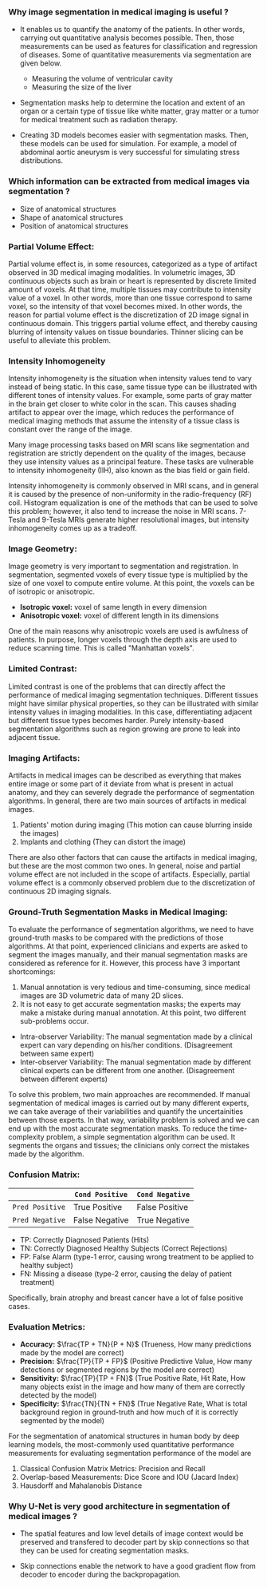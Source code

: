 
### Why image segmentation in medical imaging is useful ?

* It enables us to quantify the anatomy of the patients. In other words, carrying out quantitative analysis becomes possible. Then, those measurements can
  be used as features for classification and regression of diseases. Some of quantitative measurements via segmentation are given below.
  
  - Measuring the volume of ventricular cavity
  - Measuring the size of the liver

* Segmentation masks help to determine the location and extent of an organ or a certain type of tissue like white matter, gray matter or a tumor 
  for medical treatment such as radiation therapy.
  
* Creating 3D models becomes easier with segmentation masks. Then, these models can be used for simulation. For example, a model of abdominal aortic 
  aneurysm is very successful for simulating stress distributions. 

### Which information can be extracted from medical images via segmentation ?

* Size of anatomical structures
* Shape of anatomical structures
* Position of anatomical structures

### Partial Volume Effect:

Partial volume effect is, in some resources, categorized as a type of artifact observed in 3D medical imaging modalities. In volumetric images, 3D 
continuous objects such as brain or heart is represented by discrete limited amount of voxels. At that time, multiple tissues may contribute to intensity 
value of a voxel. In other words, more than one tissue correspond to same voxel, so the intensity of that voxel becomes mixed. In other words, the reason
for partial volume effect is the discretization of 2D image signal in continuous domain. This triggers partial volume effect, and thereby causing blurring 
of intensity values on tissue boundaries. Thinner slicing can be useful to alleviate this problem. 

### Intensity Inhomogeneity

Intensity inhomogeneity is the situation when intensity values tend to vary instead of being static. In this case, same tissue type can be illustrated 
with different tones of intensity values. For example, some parts of gray matter in the brain get closer to white color in the scan. This causes shading 
artifact to appear over the image, which reduces the performance of medical imaging methods that assume the intensity of a tissue class is constant over 
the range of the image.

Many image processing tasks based on MRI scans like segmentation and registration are strictly dependent on the quality of the images, because they use 
intensity values as a principal feature. These tasks are vulnerable to intensity inhomogeneity (IIH), also known as the bias field or gain field.

Intensity inhomogeneity is commonly observed in MRI scans, and in general it is caused by the presence of non-uniformity in the radio-frequency (RF) coil. 
Histogram equalization is one of the methods that can be used to solve this problem; however, it also tend to increase the noise in MRI scans. 7-Tesla and 
9-Tesla MRIs generate higher resolutional images, but intensity inhomogeneity comes up as a tradeoff. 

### Image Geometry:

Image geometry is very important to segmentation and registration. In segmentation, segmented voxels of every tissue type is multiplied by the size of 
one voxel to compute entire volume. At this point, the voxels can be of isotropic or anisotropic. 

- **Isotropic voxel:** voxel of same length in every dimension
- **Anisotropic voxel:** voxel of different length in its dimensions

One of the main reasons why anisotropic voxels are used is awfulness of patients. In purpose, longer voxels through the depth axis are used to reduce 
scanning time. This is called "Manhattan voxels". 

### Limited Contrast:

Limited contrast is one of the problems that can directly affect the performance of medical imaging segmentation techniques. Different tissues might 
have similar physical properties, so they can be illustrated with similar intensity values in imaging modalities. In this case, differentiating adjacent 
but different tissue types becomes harder. Purely intensity-based segmentation algorithms such as region growing are prone to leak into adjacent tissue. 

### Imaging Artifacts:

Artifacts in medical images can be described as everything that makes entire image or some part of it deviate from what is present in actual anatomy, and
they can severely degrade the performance of segmentation algorithms. In general, there are two main sources of artifacts in medical images.

1. Patients' motion during imaging (This motion can cause blurring inside the images)
2. Implants and clothing (They can distort the image)

There are also other factors that can cause the artifacts in medical imaging, but these are the most common two ones. In general, noise and partial volume 
effect are not included in the scope of artifacts. Especially, partial volume effect is a commonly observed problem due to the discretization of continuous 2D imaging signals. 

### Ground-Truth Segmentation Masks in Medical Imaging:

To evaluate the performance of segmentation algorithms, we need to have ground-truth masks to be compared with the predictions of those algorithms. At that
point, experienced clinicians and experts are asked to segment the images manually, and their manual segmentation masks are considered as reference for it. However, this process have 3 important shortcomings:

1. Manual annotation is very tedious and time-consuming, since medical images are 3D volumetric data of many 2D slices. 
2. It is not easy to get accurate segmentation masks; the experts may make a mistake during manual annotation. At this point, two different sub-problems occur.

- Intra-observer Variability: The manual segmentation made by a clinical expert can vary depending on his/her conditions. (Disagreement between same expert)
- Inter-observer Variability: The manual segmentation made by different clinical experts can be different from one another. (Disagreement between different experts)

To solve this problem, two main approaches are recommended. If manual segmentation of medical images is carried out by many different experts, we can take average of their variabilities and quantify the uncertainities between those experts. In that way, variability problem is solved and we can end up with the most accurate segmentation masks. To reduce the time-complexity problem, a simple segmentation algorithm can be used. It segments the organs and tissues; the clinicians only correct the mistakes made by the algorithm. 


### Confusion Matrix:


|                 | `Cond Positive` | `Cond Negative` |
| ---             |     ---         |      ---        |
| `Pred Positive` |  True Positive  |  False Positive |
| `Pred Negative` | False Negative  |  True Negative  |

* TP: Correctly Diagnosed Patients (Hits)
* TN: Correctly Diagnosed Healthy Subjects (Correct Rejections)
* FP: False Alarm (type-1 error, causing wrong treatment to be applied to healthy subject)
* FN: Missing a disease (type-2 error, causing the delay of patient treatment)

Specifically, brain atrophy and breast cancer have a lot of false positive cases. 

### Evaluation Metrics:

* **Accuracy:** $\frac{TP + TN}{P + N}$ (Trueness, How many predictions made by the model are correct)
* **Precision:** $\frac{TP}{TP + FP}$ (Positive Predictive Value, How many detections or segmented regions by the model are correct)
* **Sensitivity:** $\frac{TP}{TP + FN}$ (True Positive Rate, Hit Rate, How many objects exist in the image and how many of them are correctly detected by the model)
* **Specificity:** $\frac{TN}{TN + FN}$ (True Negative Rate, What is total background region in ground-truth and how much of it is correctly segmented by the model)


For the segmentation of anatomical structures in human body by deep learning models, the most-commonly used quantitative performance measurements for evaluating segmentation performance of the model are

1) Classical Confusion Matrix Metrics: Precision and Recall
2) Overlap-based Measurements: Dice Score and IOU (Jacard Index)
3) Hausdorff and Mahalanobis Distance

### Why U-Net is very good architecture in segmentation of medical images ?

* The spatial features and low level details of image context would be preserved and transfered to decoder part by skip connections so that they can be used for creating segmentation masks. 

* Skip connections enable the network to have a good gradient flow from decoder to encoder during the backpropagation. 
